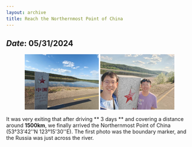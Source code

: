 ```yaml
---
layout: archive
title: Reach the Northernmost Point of China
---
```


## *Date*: 05/31/2024

<figure>
  <center>
    <img src="/news/imgs/northest_of_china_1.png" width="200"/>
    <img src="/news/imgs/northest_of_china.png" width="200"/>
  </center>
</figure>

It was very exiting that after driving ** 3 days ** and covering a distance around **1500km**, we finally arrived the Northernmost Point of China (53°33'42''N 123°15'30''E). The first photo was the boundary marker, and the Russia was just across the river.

